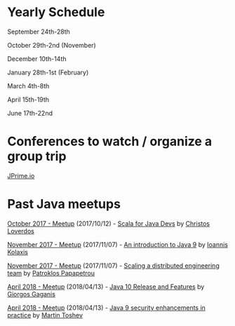 # Yearly Schedule
September 24th-28th

October 29th-2nd (November)

December 10th-14th

January 28th-1st (February)

March 4th-8th

April 15th-19th

June 17th-22nd

# Conferences to watch / organize a group trip
[JPrime.io](http://jprime.io)




# Past Java meetups
[October 2017 - Meetup](https://www.meetup.com/preview/Thessaloniki-Java-Meetup-Group/events/243845654) (2017/10/12) - [Scala for Java Devs](2017/files/20171012-jvm-thessaloniki.pdf) by [Christos Loverdos](https://github.com/loverdos)

[November 2017 - Meetup](https://www.meetup.com/Thessaloniki-Java-Meetup-Group/events/244412454) (2017/11/07) - [An introduction to Java 9](2017/files/JavaMeetupThessaloniki_Kolaxis_Ioannis_Java9.pdf) by [Ioannis Kolaxis](https://www.linkedin.com/in/ioannis-kolaxis)

[November 2017 - Meetup](https://www.meetup.com/Thessaloniki-Java-Meetup-Group/events/244412454) (2017/11/07) - [Scaling a distributed engineering team](2017/files/Scaling_a_distributed_engineering_team.pdf) by [Patroklos Papapetrou](https://github.com/ppapapetrou76)

[April 2018 - Meetup](https://www.meetup.com/Thessaloniki-Java-Meetup-Group/events/249024414/) (2018/04/13) - [Java 10 Release and Features](https://docs.google.com/presentation/d/1EiEGnvHWz79fcS_JcyXAJnTMszALYXclyf4EvAvzwjQ/edit?usp=sharing) by [Giorgos Gaganis](https://giorgosgaganis.com)

[April 2018 - Meetup](https://www.meetup.com/Thessaloniki-Java-Meetup-Group/events/249024414/) (2018/04/13) - [Java 9 security enhancements in practice](2018/files/Java_9_security_enhancements_in_practice.pdf) by [Martin Toshev](http://martin-toshev.com)
